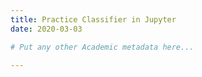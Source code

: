 ```yaml
---
title: Practice Classifier in Jupyter
date: 2020-03-03

# Put any other Academic metadata here...

---
```

